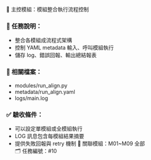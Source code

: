 🔧 主控模組：模組整合執行流程控制
### 📌 任務說明：
- 整合各模組成流程式架構
- 控制 YAML metadata 輸入、呼叫模組執行
- 儲存 log、錯誤回報、輸出總結報表
### 📂 相關檔案：
- modules/run_align.py
- metadata/run_align.yaml
- logs/main.log
### ✅ 驗收條件：
- 可以設定單模組或全模組執行
- LOG 訊息包含每模組結果摘要
- 提供失敗回報與 retry 機制
🧩 關聯模組：M01~M09 全部  
🗂 任務編號：#10
